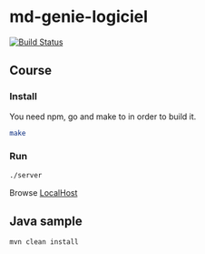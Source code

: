 # md-genie-logiciel

[![Build Status](https://travis-ci.org/ViBiOh/md-genie-logiciel.svg?branch=master)](https://travis-ci.org/ViBiOh/md-genie-logiciel)

## Course

### Install

You need npm, go and make to in order to build it.

```bash
make
```

### Run

```bash
./server
```

Browse [LocalHost](http://localhost:8080)

## Java sample

```bash
mvn clean install
```
